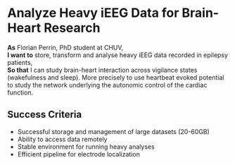 # Analyze Heavy iEEG Data for Brain-Heart Research

**As** Florian Perrin, PhD student at CHUV,  
**I want to** store, transform and analyse heavy iEEG data recorded in epilepsy patients,  
**So that** I can study brain-heart interaction across vigilance states (wakefulness and sleep). More precisely to use heartbeat evoked potential to study the network underlying the autonomic control of the cardiac function.

## Success Criteria
- Successful storage and management of large datasets (20-60GB)
- Ability to access data remotely
- Stable environment for running heavy analyses
- Efficient pipeline for electrode localization 